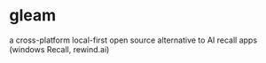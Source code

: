 # gleam
a cross-platform local-first open source alternative to AI recall apps (windows Recall, rewind.ai)
